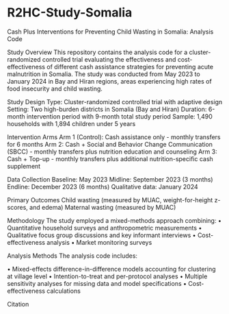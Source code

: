# R2HC-Study-Somalia

Cash Plus Interventions for Preventing Child Wasting in Somalia: Analysis Code

Study Overview
This repository contains the analysis code for a cluster-randomized controlled trial evaluating the effectiveness and cost-effectiveness of different cash assistance strategies for preventing acute malnutrition in Somalia. The study was conducted from May 2023 to January 2024 in Bay and Hiran regions, areas experiencing high rates of food insecurity and child wasting.

Study Design
Type: Cluster-randomized controlled trial with adaptive design
Setting: Two high-burden districts in Somalia (Bay and Hiran)
Duration: 6-month intervention period with 9-month total study period
Sample: 1,490 households with 1,894 children under 5 years

Intervention Arms
Arm 1 (Control): Cash assistance only - monthly transfers for 6 months
Arm 2: Cash + Social and Behavior Change Communication (SBCC) - monthly transfers plus nutrition education and counseling
Arm 3: Cash + Top-up - monthly transfers plus additional nutrition-specific cash supplement

Data Collection
Baseline: May 2023
Midline: September 2023 (3 months)
Endline: December 2023 (6 months)
Qualitative data: January 2024

Primary Outcomes
Child wasting (measured by MUAC, weight-for-height z-scores, and edema)
Maternal wasting (measured by MUAC)

Methodology
The study employed a mixed-methods approach combining:
•	Quantitative household surveys and anthropometric measurements
•	Qualitative focus group discussions and key informant interviews
•	Cost-effectiveness analysis
•	Market monitoring surveys

Analysis Methods
The analysis code includes:

•	Mixed-effects difference-in-difference models accounting for clustering at village level
•	Intention-to-treat and per-protocol analyses
•	Multiple sensitivity analyses for missing data and model specifications
•	Cost-effectiveness calculations

Citation

